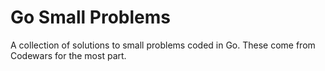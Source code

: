 # Go Small Problems

A collection of solutions to small problems coded in Go. These come from Codewars for the most part.
